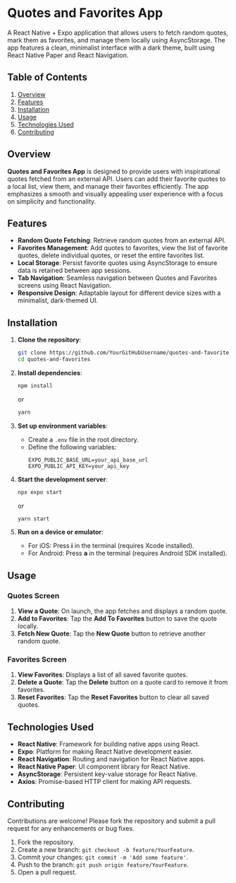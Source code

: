 # Quotes and Favorites App

A React Native + Expo application that allows users to fetch random quotes, mark them as favorites, and manage them locally using AsyncStorage. The app features a clean, minimalist interface with a dark theme, built using React Native Paper and React Navigation.

## Table of Contents
1. [Overview](#overview)
2. [Features](#features)
3. [Installation](#installation)
4. [Usage](#usage)
5. [Technologies Used](#technologies-used)
6. [Contributing](#contributing)

## Overview

**Quotes and Favorites App** is designed to provide users with inspirational quotes fetched from an external API. Users can add their favorite quotes to a local list, view them, and manage their favorites efficiently. The app emphasizes a smooth and visually appealing user experience with a focus on simplicity and functionality.

## Features

- **Random Quote Fetching**: Retrieve random quotes from an external API.
- **Favorites Management**: Add quotes to favorites, view the list of favorite quotes, delete individual quotes, or reset the entire favorites list.
- **Local Storage**: Persist favorite quotes using AsyncStorage to ensure data is retained between app sessions.
- **Tab Navigation**: Seamless navigation between Quotes and Favorites screens using React Navigation.
- **Responsive Design**: Adaptable layout for different device sizes with a minimalist, dark-themed UI.

## Installation

1. **Clone the repository**:
    ```bash
    git clone https://github.com/YourGitHubUsername/quotes-and-favorites.git
    cd quotes-and-favorites
    ```

2. **Install dependencies**:
    ```bash
    npm install
    ```
    or
    ```bash
    yarn
    ```

3. **Set up environment variables**:
    - Create a `.env` file in the root directory.
    - Define the following variables:
      ```
      EXPO_PUBLIC_BASE_URL=your_api_base_url
      EXPO_PUBLIC_API_KEY=your_api_key
      ```

4. **Start the development server**:
    ```bash
    npx expo start
    ```
    or
    ```bash
    yarn start
    ```

5. **Run on a device or emulator**:
    - For iOS: Press **i** in the terminal (requires Xcode installed).
    - For Android: Press **a** in the terminal (requires Android SDK installed).

## Usage

### Quotes Screen
1. **View a Quote**: On launch, the app fetches and displays a random quote.
2. **Add to Favorites**: Tap the **Add To Favorites** button to save the quote locally.
3. **Fetch New Quote**: Tap the **New Quote** button to retrieve another random quote.

### Favorites Screen
1. **View Favorites**: Displays a list of all saved favorite quotes.
2. **Delete a Quote**: Tap the **Delete** button on a quote card to remove it from favorites.
3. **Reset Favorites**: Tap the **Reset Favorites** button to clear all saved quotes.


## Technologies Used

- **React Native**: Framework for building native apps using React.
- **Expo**: Platform for making React Native development easier.
- **React Navigation**: Routing and navigation for React Native apps.
- **React Native Paper**: UI component library for React Native.
- **AsyncStorage**: Persistent key-value storage for React Native.
- **Axios**: Promise-based HTTP client for making API requests.

## Contributing

Contributions are welcome! Please fork the repository and submit a pull request for any enhancements or bug fixes.

1. Fork the repository.
2. Create a new branch: `git checkout -b feature/YourFeature`.
3. Commit your changes: `git commit -m 'Add some feature'`.
4. Push to the branch: `git push origin feature/YourFeature`.
5. Open a pull request.

